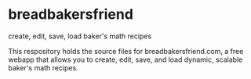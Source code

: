 # breadbakersfriend
create, edit, save, load baker's math recipes

This respository holds the source files for breadbakersfriend.com,
a free webapp that allows you to create, edit, save, and load
dynamic, scalable baker's math recipes.
